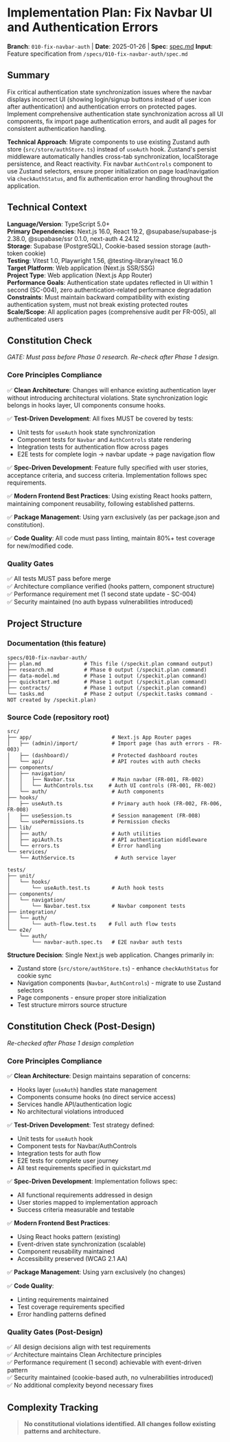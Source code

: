# Implementation Plan: Fix Navbar UI and Authentication Errors

**Branch**: `010-fix-navbar-auth` | **Date**: 2025-01-26 | **Spec**: [spec.md](./spec.md)
**Input**: Feature specification from `/specs/010-fix-navbar-auth/spec.md`

## Summary

Fix critical authentication state synchronization issues where the navbar displays incorrect UI (showing login/signup buttons instead of user icon after authentication) and authentication errors on protected pages. Implement comprehensive authentication state synchronization across all UI components, fix import page authentication errors, and audit all pages for consistent authentication handling.

**Technical Approach**: Migrate components to use existing Zustand auth store (`src/store/authStore.ts`) instead of `useAuth` hook. Zustand's persist middleware automatically handles cross-tab synchronization, localStorage persistence, and React reactivity. Fix navbar `AuthControls` component to use Zustand selectors, ensure proper initialization on page load/navigation via `checkAuthStatus`, and fix authentication error handling throughout the application.

## Technical Context

**Language/Version**: TypeScript 5.0+  
**Primary Dependencies**: Next.js 16.0, React 19.2, @supabase/supabase-js 2.38.0, @supabase/ssr 0.1.0, next-auth 4.24.12  
**Storage**: Supabase (PostgreSQL), Cookie-based session storage (auth-token cookie)  
**Testing**: Vitest 1.0, Playwright 1.56, @testing-library/react 16.0  
**Target Platform**: Web application (Next.js SSR/SSG)  
**Project Type**: Web application (Next.js App Router)  
**Performance Goals**: Authentication state updates reflected in UI within 1 second (SC-004), zero authentication-related performance degradation  
**Constraints**: Must maintain backward compatibility with existing authentication system, must not break existing protected routes  
**Scale/Scope**: All application pages (comprehensive audit per FR-005), all authenticated users

## Constitution Check

_GATE: Must pass before Phase 0 research. Re-check after Phase 1 design._

### Core Principles Compliance

✅ **Clean Architecture**: Changes will enhance existing authentication layer without introducing architectural violations. State synchronization logic belongs in hooks layer, UI components consume hooks.

✅ **Test-Driven Development**: All fixes MUST be covered by tests:

- Unit tests for `useAuth` hook state synchronization
- Component tests for `Navbar` and `AuthControls` state rendering
- Integration tests for authentication flow across pages
- E2E tests for complete login → navbar update → page navigation flow

✅ **Spec-Driven Development**: Feature fully specified with user stories, acceptance criteria, and success criteria. Implementation follows spec requirements.

✅ **Modern Frontend Best Practices**: Using existing React hooks pattern, maintaining component reusability, following established patterns.

✅ **Package Management**: Using yarn exclusively (as per package.json and constitution).

✅ **Code Quality**: All code must pass linting, maintain 80%+ test coverage for new/modified code.

### Quality Gates

✅ All tests MUST pass before merge  
✅ Architecture compliance verified (hooks pattern, component structure)  
✅ Performance requirement met (1 second state update - SC-004)  
✅ Security maintained (no auth bypass vulnerabilities introduced)

## Project Structure

### Documentation (this feature)

```text
specs/010-fix-navbar-auth/
├── plan.md              # This file (/speckit.plan command output)
├── research.md          # Phase 0 output (/speckit.plan command)
├── data-model.md        # Phase 1 output (/speckit.plan command)
├── quickstart.md        # Phase 1 output (/speckit.plan command)
├── contracts/           # Phase 1 output (/speckit.plan command)
└── tasks.md             # Phase 2 output (/speckit.tasks command - NOT created by /speckit.plan)
```

### Source Code (repository root)

```text
src/
├── app/                          # Next.js App Router pages
│   ├── (admin)/import/           # Import page (has auth errors - FR-003)
│   ├── (dashboard)/              # Protected dashboard routes
│   └── api/                      # API routes with auth checks
├── components/
│   ├── navigation/
│   │   ├── Navbar.tsx            # Main navbar (FR-001, FR-002)
│   │   └── AuthControls.tsx     # Auth UI controls (FR-001, FR-002)
│   └── auth/                     # Auth components
├── hooks/
│   ├── useAuth.ts                # Primary auth hook (FR-002, FR-006, FR-008)
│   ├── useSession.ts             # Session management (FR-008)
│   └── usePermissions.ts         # Permission checks
├── lib/
│   ├── auth/                     # Auth utilities
│   ├── apiAuth.ts                # API authentication middleware
│   └── errors.ts                 # Error handling
└── services/
    └── AuthService.ts             # Auth service layer

tests/
├── unit/
│   └── hooks/
│       └── useAuth.test.ts       # Auth hook tests
├── components/
│   └── navigation/
│       └── Navbar.test.tsx       # Navbar component tests
├── integration/
│   └── auth/
│       └── auth-flow.test.ts    # Full auth flow tests
└── e2e/
    └── auth/
        └── navbar-auth.spec.ts   # E2E navbar auth tests
```

**Structure Decision**: Single Next.js web application. Changes primarily in:

- Zustand store (`src/store/authStore.ts`) - enhance `checkAuthStatus` for cookie sync
- Navigation components (`Navbar`, `AuthControls`) - migrate to use Zustand selectors
- Page components - ensure proper store initialization
- Test structure mirrors source structure

## Constitution Check (Post-Design)

_Re-checked after Phase 1 design completion_

### Core Principles Compliance

✅ **Clean Architecture**: Design maintains separation of concerns:

- Hooks layer (`useAuth`) handles state management
- Components consume hooks (no direct service access)
- Services handle API/authentication logic
- No architectural violations introduced

✅ **Test-Driven Development**: Test strategy defined:

- Unit tests for `useAuth` hook
- Component tests for Navbar/AuthControls
- Integration tests for auth flow
- E2E tests for complete user journey
- All test requirements specified in quickstart.md

✅ **Spec-Driven Development**: Implementation follows spec:

- All functional requirements addressed in design
- User stories mapped to implementation approach
- Success criteria measurable and testable

✅ **Modern Frontend Best Practices**:

- Using React hooks pattern (existing)
- Event-driven state synchronization (scalable)
- Component reusability maintained
- Accessibility preserved (WCAG 2.1 AA)

✅ **Package Management**: Using yarn exclusively (no changes)

✅ **Code Quality**:

- Linting requirements maintained
- Test coverage requirements specified
- Error handling patterns defined

### Quality Gates (Post-Design)

✅ All design decisions align with test requirements  
✅ Architecture maintains Clean Architecture principles  
✅ Performance requirement (1 second) achievable with event-driven pattern  
✅ Security maintained (cookie-based auth, no vulnerabilities introduced)  
✅ No additional complexity beyond necessary fixes

## Complexity Tracking

> **No constitutional violations identified. All changes follow existing patterns and architecture.**
